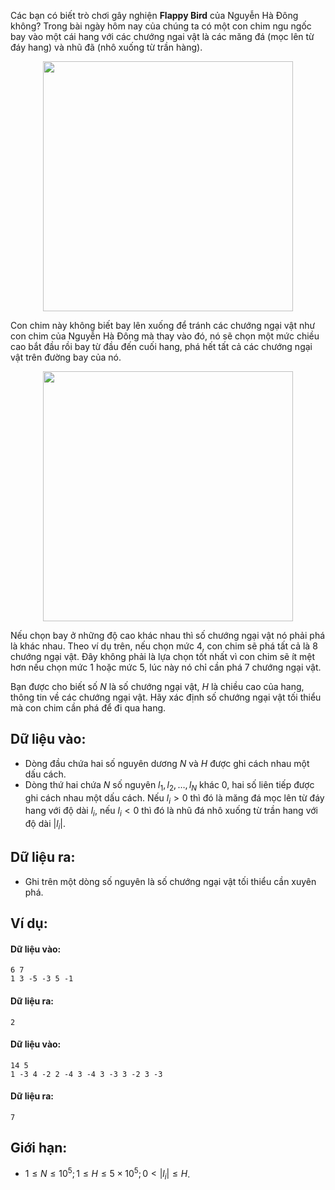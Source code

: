 Các bạn có biết trò chơi gây nghiện **Flappy Bird** của Nguyễn Hà Đông không? Trong bài ngày hôm nay của chúng ta có một con chim ngu ngốc bay vào một cái hang với các chướng ngai vật là các măng đá (mọc lên từ đáy hang) và nhũ đã (nhô xuống từ trần hàng).
<center><img src="/images/problems/470/STUPIDBIRD1.png" width=400px></center>

Con chim này không biết bay lên xuống để tránh các chướng ngại vật như con chim của Nguyễn Hà Đông mà thay vào đó, nó sẽ chọn một mức chiều cao bắt đầu rồi bay từ đầu đến cuối hang, phá hết tất cả các chướng ngại vật trên đường bay của nó.
<center><img src="/images/problems/470/STUPIDBIRD2.png" width=400px></center>

Nếu chọn bay ở những độ cao khác nhau thì số chướng ngại vật nó phải phá là khác nhau. Theo ví dụ trên, nếu chọn mức $4$, con chim sẽ phá tất cả là $8$ chướng ngại vật. Đây không phải là lựa chọn tốt nhất vì con chim sẽ ít mệt hơn nếu chọn mức $1$ hoặc mức $5$, lúc này nó chỉ cần phá $7$ chướng ngại vật.

Bạn được cho biết số $N$ là số chướng ngại vật, $H$ là chiều cao của hang, thông tin về các chướng ngại vật. Hãy xác định số chướng ngại vật tối thiểu mà con chim cần phá để đi qua hang.

## Dữ liệu vào:
- Dòng đầu chứa hai số nguyên dương $N$ và $H$ được ghi cách nhau một dấu cách.
- Dòng thứ hai chứa $N$ số nguyên $l_1, l_2, …, l_N$ khác $0$, hai số liên tiếp được ghi cách nhau một dấu cách. Nếu $l_i > 0$ thì đó là măng đá mọc lên từ đáy hang với độ dài $l_i$, nếu $l_i < 0$ thì đó là nhũ đá nhô xuống từ trần hang với độ dài $|l_i|$.

## Dữ liệu ra:
- Ghi trên một dòng số nguyên là số chướng ngại vật tối thiểu cần xuyên phá.

## Ví dụ:
#### Dữ liệu vào:
```
6 7
1 3 -5 -3 5 -1
```

#### Dữ liệu ra:
```
2
```

#### Dữ liệu vào:
```
14 5
1 -3 4 -2 2 -4 3 -4 3 -3 3 -2 3 -3
```

#### Dữ liệu ra:
```
7
```

## Giới hạn:
- $1 ≤ N ≤ 10^5; 1 ≤ H ≤ 5\times 10^5; 0< |l_i| ≤ H$.